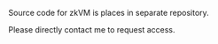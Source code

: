 Source code for zkVM is places in separate repository. 

Please directly contact me to request access.
